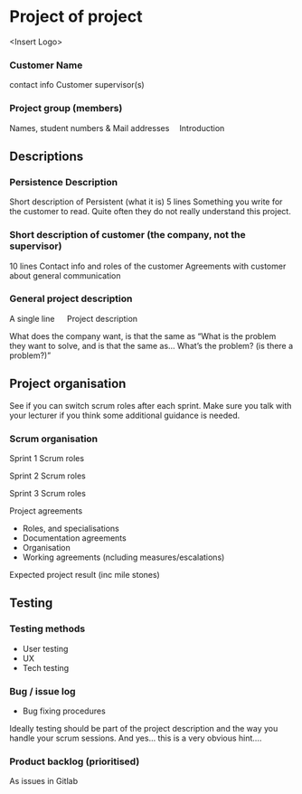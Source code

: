 # Project of project
\<Insert Logo\>   

### Customer Name
contact info
Customer supervisor(s)

### Project group (members)   
Names, student numbers & Mail addresses 
Introduction

## Descriptions
### Persistence Description
Short description of Persistent (what it is) 5 lines
Something you write for the customer to read. Quite often they do not really understand this project. 

### Short description of customer (the company, not the supervisor)
10 lines
Contact info and roles of the customer
Agreements with customer about general communication

### General project description 
A single line
 
Project description

What does the company want, is that the same as “What is the problem they want to solve, and is that the same as… What’s the problem? (is there a problem?)”

## Project organisation
See if you can switch scrum roles after each sprint. Make sure you talk with your lecturer if you think some additional guidance is needed.

### Scrum organisation
Sprint 1
Scrum roles

Sprint 2
Scrum roles

Sprint 3
Scrum roles

Project agreements
* Roles, and specialisations
* Documentation agreements
* Organisation    
* Working agreements (ncluding measures/escalations)

Expected project result 
(inc mile stones)


## Testing

### Testing methods
* User testing
* UX 
* Tech testing

### Bug / issue log
* Bug fixing procedures

Ideally testing should be part of the project description and the way you handle your scrum sessions. And yes… this is a very obvious hint….

### Product backlog (prioritised)
As issues in Gitlab
